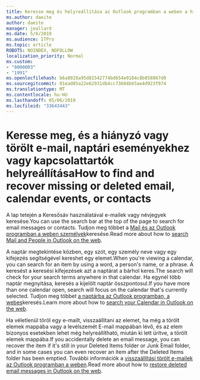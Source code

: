 ```yaml
---
title: Keresse meg és helyreállítása az Outlook programban a weben a hiányzó e-mail
ms.author: daeite
author: daeite
manager: joallard
ms.date: 5/6/2019
ms.audience: ITPro
ms.topic: article
ROBOTS: NOINDEX, NOFOLLOW
localization_priority: Normal
ms.custom:
- "8000003"
- "1991"
ms.openlocfilehash: b6a8028a95d81542774bd654e0104c8b858867d0
ms.sourcegitcommit: 01ead85a22e62931db4cc73604b65ae4d923f974
ms.translationtype: MT
ms.contentlocale: hu-HU
ms.lasthandoff: 05/06/2019
ms.locfileid: "33643443"
---
```

# <a name="how-to-find-and-recover-missing-or-deleted-email-calendar-events-or-contacts"></a><span data-ttu-id="dffac-102">Keresse meg, és a hiányzó vagy törölt e-mail, naptári eseményekhez vagy kapcsolattartók helyreállítása</span><span class="sxs-lookup"><span data-stu-id="dffac-102">How to find and recover missing or deleted email, calendar events, or contacts</span></span>

<span data-ttu-id="dffac-103">A lap tetején a Keresősáv használatával e-mailek vagy névjegyek keresése.</span><span class="sxs-lookup"><span data-stu-id="dffac-103">You can use the search bar at the top of the page to search for email messages or contacts.</span></span> <span data-ttu-id="dffac-104">Tudjon meg többet a [Mail és az Outlook programban a weben személyek](https://support.office.com/article/b27e5eb7-3255-4c61-bf16-1c6a16bc2e6b)keresése.</span><span class="sxs-lookup"><span data-stu-id="dffac-104">Read more about how to [search Mail and People in Outlook on the web](https://support.office.com/article/b27e5eb7-3255-4c61-bf16-1c6a16bc2e6b).</span></span>

<span data-ttu-id="dffac-105">A naptár megtekintése közben, egy szót, egy személy neve vagy egy kifejezés segítségével kereshet egy elemet.</span><span class="sxs-lookup"><span data-stu-id="dffac-105">When you're viewing a calendar, you can search for an item by using a word, a person's name, or a phrase.</span></span> <span data-ttu-id="dffac-106">A keresést a keresési kifejezések azt a naptárat a bárhol keres.</span><span class="sxs-lookup"><span data-stu-id="dffac-106">The search will check for your search terms anywhere in that calendar.</span></span> <span data-ttu-id="dffac-107">Ha egynél több naptár megnyitása, keresés a kijelölt naptár összpontosul.</span><span class="sxs-lookup"><span data-stu-id="dffac-107">If you have more than one calendar open, search will focus on the calendar that's currently selected.</span></span> <span data-ttu-id="dffac-108">Tudjon meg többet [a naptárba az Outlook programban, a webes](https://support.office.com/article/d587aaec-fb2c-4f6f-aee1-0df1fc591477)keresés.</span><span class="sxs-lookup"><span data-stu-id="dffac-108">Learn more about how to [search your Calendar in Outlook on the web](https://support.office.com/article/d587aaec-fb2c-4f6f-aee1-0df1fc591477).</span></span>

<span data-ttu-id="dffac-109">Ha véletlenül töröl egy e-mailt, visszaállítani az elemet, ha még a törölt elemek mappába vagy a levélszemét E-mail mappában lévő, és az elem bizonyos esetekben lehet még helyreállítható, miután ki lett ürítve, a törölt elemek mappába.</span><span class="sxs-lookup"><span data-stu-id="dffac-109">If you accidentally delete an email message, you can recover the item if it's still in your Deleted Items folder or Junk Email folder, and in some cases you can even recover an item after the Deleted Items folder has been emptied.</span></span> <span data-ttu-id="dffac-110">További információk a [visszaállítási törölt e-mailek az Outlook programban a weben](https://support.office.com/article/a8ca78ac-4721-4066-95dd-571842e9fb11).</span><span class="sxs-lookup"><span data-stu-id="dffac-110">Read more about how to [restore deleted email messages in Outlook on the web](https://support.office.com/article/a8ca78ac-4721-4066-95dd-571842e9fb11).</span></span>